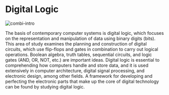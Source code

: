 # Digital Logic

![combi-intro](https://github.com/namson256/digital-logic/assets/155377702/eab58215-900a-4109-89c4-15327a4f8155)


The basis of contemporary computer systems is digital logic, which focuses on the representation and manipulation of data using binary digits (bits). This area of study examines the planning and construction of digital circuits, which use flip-flops and gates in combination to carry out logical operations. Boolean algebra, truth tables, sequential circuits, and logic gates (AND, OR, NOT, etc.) are important ideas. Digital logic is essential to comprehending how computers handle and store data, and it is used extensively in computer architecture, digital signal processing, and electronic design, among other fields. A framework for developing and perfecting the electronic parts that make up the core of digital technology can be found by studying digital logic.
